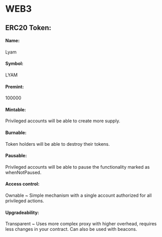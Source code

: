 # WEB3

## ERC20 Token:
#### Name:
Lyam
#### Symbol:
LYAM
#### Premint:
100000
#### Mintable:
Privileged accounts will be able to create more supply.
#### Burnable:
Token holders will be able to destroy their tokens.
#### Pausable:
Privileged accounts will be able to pause the functionality marked as whenNotPaused.

#### Access control:
Ownable ~ Simple mechanism with a single account authorized for all privileged actions.

#### Upgradeability:
Transparent ~ Uses more complex proxy with higher overhead, requires less changes in your contract. Can also be used with beacons.
